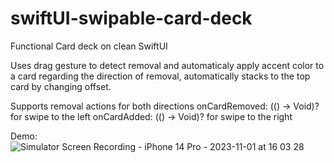 # swiftUI-swipable-card-deck

Functional Card deck on clean SwiftUI 

Uses drag gesture to detect removal and automaticaly apply accent color to a card regarding the direction of removal, automatically stacks to the top card by changing offset.

Supports removal actions for both directions
onCardRemoved: (() -> Void)? for swipe to the left
onCardAdded: (() -> Void)? for swipe to the right

Demo:
![Simulator Screen Recording - iPhone 14 Pro - 2023-11-01 at 16 03 28](https://github.com/tonyfalkovskiy/swiftUI-swipable-card-deck/assets/60240721/d3853cbb-eb2c-4755-a21a-d19423f26082)

